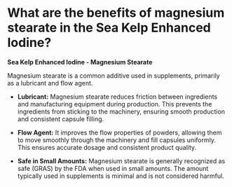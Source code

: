 # What are the benefits of magnesium stearate in the Sea Kelp Enhanced Iodine?

**Sea Kelp Enhanced Iodine - Magnesium Stearate**  

Magnesium stearate is a common additive used in supplements, primarily as a lubricant and flow agent.      

- **Lubricant:** Magnesium stearate reduces friction between ingredients and manufacturing equipment during production. This prevents the ingredients from sticking to the machinery, ensuring smooth production and consistent capsule filling.       

- **Flow Agent:** It improves the flow properties of powders, allowing them to move smoothly through the machinery and fill capsules uniformly. This ensures accurate dosage and consistent product quality.       

- **Safe in Small Amounts:** Magnesium stearate is generally recognized as safe (GRAS) by the FDA when used in small amounts. The amount typically used in supplements is minimal and is not considered harmful.